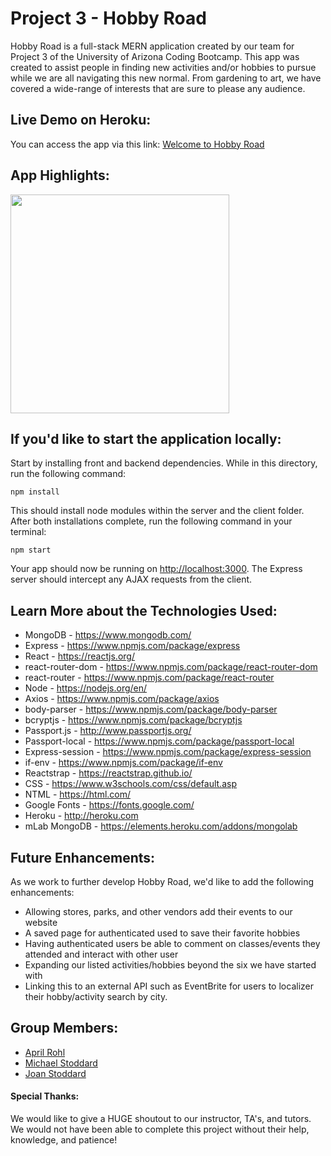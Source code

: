 # Project 3 - Hobby Road
Hobby Road is a full-stack MERN application created by our team for Project 3 of the University of Arizona Coding Bootcamp. This app was created to assist people in finding new activities and/or hobbies to pursue while we are all navigating this new normal. From gardening to art, we have covered a wide-range of interests that are sure to please any audience.

## Live Demo on Heroku:

You can access the app via this link: [Welcome to Hobby Road](https://frozen-shore-51007.herokuapp.com/)

## App Highlights:

<img src="public/img/hobbyroad.gif" width="350" height="350"/>
<br>

## If you'd like to start the application locally:
Start by installing front and backend dependencies. While in this directory, run the following command:
```
npm install
```
This should install node modules within the server and the client folder. After both installations complete, run the following command in your terminal:
```
npm start
```
Your app should now be running on <http://localhost:3000>. The Express server should intercept any AJAX requests from the client.

## Learn More about the Technologies Used:
-   MongoDB - https://www.mongodb.com/
-   Express - https://www.npmjs.com/package/express
-   React - https://reactjs.org/
-   react-router-dom - https://www.npmjs.com/package/react-router-dom
-   react-router - https://www.npmjs.com/package/react-router
-   Node - https://nodejs.org/en/
-   Axios - https://www.npmjs.com/package/axios
-   body-parser - https://www.npmjs.com/package/body-parser
-   bcryptjs - https://www.npmjs.com/package/bcryptjs
-   Passport.js - http://www.passportjs.org/
-   Passport-local - https://www.npmjs.com/package/passport-local
-   Express-session - https://www.npmjs.com/package/express-session
-   if-env - https://www.npmjs.com/package/if-env
-   Reactstrap - https://reactstrap.github.io/
-   CSS - https://www.w3schools.com/css/default.asp
-   NTML - https://html.com/
-   Google Fonts - https://fonts.google.com/
-   Heroku - http://heroku.com
-   mLab MongoDB - https://elements.heroku.com/addons/mongolab

## Future Enhancements:
As we work to further develop Hobby Road, we'd like to add the following enhancements:
- Allowing stores, parks, and other vendors add their events to our website
- A saved page for authenticated used to save their favorite hobbies
- Having authenticated users be able to comment on classes/events they attended and interact with other user
- Expanding our listed activities/hobbies beyond the six we have started with
- Linking this to an external API such as EventBrite for users to localizer their hobby/activity search by city.

## Group Members:
-   <a href="https://github.com/arohl2015" target="_blank"> April Rohl </a>
-   <a href="https://github.com/mikeystoddard" target="_blank"> Michael Stoddard </a>
-   <a href="https://github.com/avalonmtg" target="_blank"> Joan Stoddard </a>

#### Special Thanks:
We would like to give a HUGE shoutout to our instructor, TA's, and tutors. We would not have been able to complete this project without their help, knowledge, and patience!
